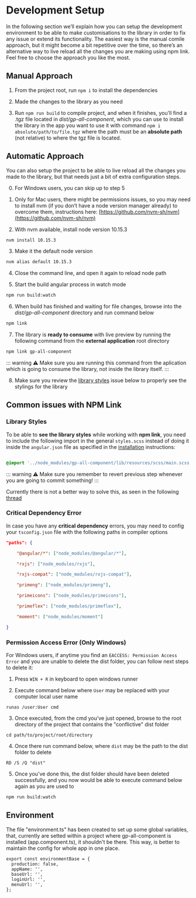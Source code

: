 
# Development Setup

In the following section we’ll explain how you can setup the development environment to be able to make customisations to the library in order to fix any issue or extend its functionality. The easiest way is the manual comile approach, but it might become a bit repetitive over the time, so there’s an alternative way to live reload all the changes you are making using npm link. Feel free to choose the approach you like the most.

## Manual Approach 

1. From the project root, run `npm i` to install the dependencies 

2. Made the changes to the library as you need 

3. Run `npm run build` to compile project, and when it finishes, you'll find a .tgz file located in *dist/gp-all-component*, which you can use to install the library in the app you want to use it with command `npm i absolute/path/to/file.tgz` where the path must be an **absolute path** (not relative) to where the tgz file is located. 

 

## Automatic Approach 

 

You can also setup the project to be able to live reload all the changes you made to the library, but that needs just a bit of extra configuration steps. 

 

0. For Windows users, you can skip up to step 5

1. Only for Mac users, there might be permissions issues, so you may need to install nvm (if you don’t have a node version manager already) to overcome them, instructions here: [https://github.com/nvm-sh/nvm](https://github.com/nvm-sh/nvm)

2. With nvm available, install node version 10.15.3

```bash
nvm install 10.15.3
```

3. Make it the default node version

```bash
nvm alias default 10.15.3
```

4. Close the command line, and open it again to reload node path 

5. Start the build angular process in watch mode

```bash
npm run build:watch
```

6. When build has finished and waiting for file changes, browse into the *dist/gp-all-component* directory and run command below

```bash
npm link
```

7. The library is **ready to consume** with live preview by running the following command from the **external application** root directory

```bash
npm link gp-all-component
```

::: warning
⚠️ Make sure you are running this command from the aplication which is going to consume the library, not inside the library itself.
:::

8. Make sure you review the [library styles](#library-styles) issue below to properly see the stylings for the library

## Common issues with NPM Link

### Library Styles 

To be able to **see the library styles** while working with **npm link**, you need to include the following import in the general `styles.scss` instead of doing it inside the `angular.json` file as specified in the [installation](/installation) instructions: 

```scss 

@import '../node_modules/gp-all-component/lib/resources/scss/main.scss'; 

``` 

::: warning
⚠️ Make sure you remember to revert previous step whenever you are going to commit something!
:::

Currently there is not a better way to solve this, as seen in the following [thread](https://github.com/angular/angular-cli/issues/3500)

### Critical Dependency Error 

 In case you have any **critical dependency** errors, you may need to config your `tsconfig.json` file with the following paths in compiler options
 
``` json
"paths": { 

    "@angular/*": ["node_modules/@angular/*"], 

    "rxjs": ["node_modules/rxjs"], 

    "rxjs-compat": ["node_modules/rxjs-compat"], 

    "primeng": ["node_modules/primeng"], 

    "primeicons": ["node_modules/primeicons"], 

    "primeflex": ["node_modules/primeflex"], 

    "moment": ["node_modules/moment"] 

} 
```

### Permission Access Error (Only Windows) 

For Windows users, if anytime you find an `EACCESS: Permission Access Error` and you are unable to delete the dist folder, you can follow next steps to delete it: 

1. Press `WIN + R` in keyboard to open windows runner 

2. Execute command below where `User` may be replaced with your computer local user name 

```console
runas /user:User cmd
```

3. Once executed, from the cmd you’ve just opened, browse to the root directory of the project that contains the "conflictive" dist folder

```console
cd path/to/project/root/directory
```

4. Once there run command below, where `dist` may be the path to the dist folder to delete 

```console
RD /S /Q "dist"
```

5. Once you’ve done this, the dist folder should have been deleted successfully, and you now would be able to execute command below again as you are used to

```bash
npm run build:watch
```

## Environment

The file "environment.ts" has been created to set up some global variables, that, currently are setted within a project where gp-all-component is installed (app.component.ts), it shouldn't be there. This way, is better to maintain the config for whole app in one place.

```
export const environmentBase = {
  production: false,
  appName: '',
  baseUrl: '',
  loginUrl: '',
  menuUrl: '',
};
```
